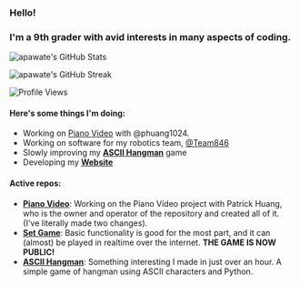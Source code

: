 ### Hello!

### I'm a 9th grader with avid interests in many aspects of coding.

![apawate's GitHub Stats](https://github-readme-stats.vercel.app/api?username=apawate&show_icons=true)

![apawate's GitHub Streak](https://github-readme-streak-stats.herokuapp.com/?user=apawate)

![Profile Views](https://komarev.com/ghpvc/?username=apawate)




#### Here's some things I'm doing:
  - Working on [Piano Video](https://github.com/apawate/piano_video) with @phuang1024.
  - Working on software for my robotics team, [@Team846](https://github.com/Team846) 
  - Slowly improving my [**ASCII Hangman**](https://github.com/apawate/ascii-hangman) game
  - Developing my [**Website**](https://apawate.github.io)

#### Active repos:
  - [**Piano Video**](https://github.com/apawate/piano_video): Working on the Piano Video project with Patrick Huang, who is the owner and operator of the repository and created all of it. (I've literally made two changes).
  - [**Set Game**](https://github.com/apawate/Python3-Set-Game-2021): Basic functionality is good for the most part, and it can (almost) be played in realtime over the internet. **THE GAME IS NOW PUBLIC!** 
  - [**ASCII Hangman**](https://github.com/apawate/ascii-hangman): Something interesting I made in just over an hour. A simple game of hangman using ASCII characters and Python. 


